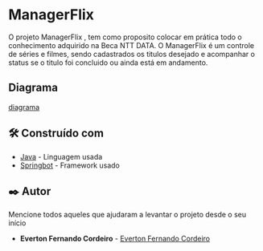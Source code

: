 # ManagerFlix

O projeto ManagerFlix , tem como proposito colocar em prática todo o conhecimento adquirido na Beca NTT DATA. O ManagerFlix é um controle de séries e filmes, sendo cadastrados os titulos desejado e acompanhar o status se o titulo foi concluido ou ainda está em andamento.


##  Diagrama

[diagrama](https://i.imgur.com/Wpnb0lu.png)




## 🛠️ Construído com

* [Java](http://www.dropwizard.io/1.0.2/docs/) - Linguagem usada
* [Springbot](https://maven.apache.org/) - Framework usado

## ✒️ Autor

Mencione todos aqueles que ajudaram a levantar o projeto desde o seu início

* **Everton Fernando Cordeiro**  - [Everton Fernando Cordeiro](https://github.com/Cordeiroeverton)


